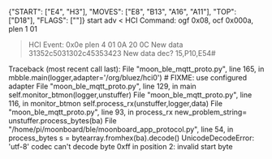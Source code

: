 {"START": ["E4", "H3"], "MOVES": ["E8", "B13", "A16", "A11"], "TOP": ["D18"], "FLAGS": [""]}
start adv
< HCI Command: ogf 0x08, ocf 0x000a, plen 1
  01 
> HCI Event: 0x0e plen 4
  01 0A 20 0C 
New data 31352c5031302c45353423
New data dec? 15,P10,E54#


Traceback (most recent call last):
  File "moon_ble_mqtt_proto.py", line 165, in <module>
    mbble.main(logger,adapter='/org/bluez/hci0') # FIXME: use configured adapter
  File "moon_ble_mqtt_proto.py", line 129, in main
    self.monitor_btmon(logger,unstuffer)
  File "moon_ble_mqtt_proto.py", line 116, in monitor_btmon
    self.process_rx(unstuffer,logger,data)
  File "moon_ble_mqtt_proto.py", line 93, in process_rx
    new_problem_string= unstuffer.process_bytes(ba)
  File "/home/pi/moonboard/ble/moonboard_app_protocol.py", line 54, in process_bytes
    s = bytearray.fromhex(ba).decode()
UnicodeDecodeError: 'utf-8' codec can't decode byte 0xff in position 2: invalid start byte
